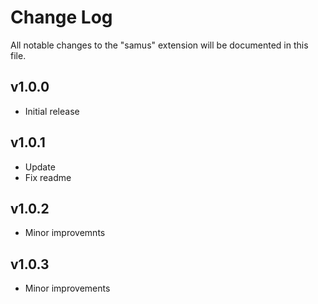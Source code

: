 # Change Log

All notable changes to the "samus" extension will be documented in this file.

## v1.0.0
- Initial release

## v1.0.1
- Update
- Fix readme

## v1.0.2
- Minor improvemnts

## v1.0.3
- Minor improvements

